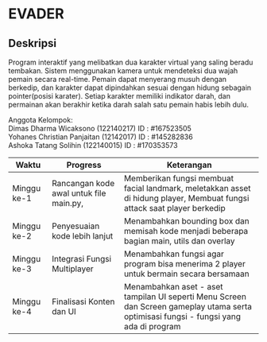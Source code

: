 <h1>EVADER</h1>

<h2>Deskripsi</h2>
Program interaktif yang melibatkan dua karakter virtual yang saling beradu tembakan. Sistem menggunakan kamera untuk mendeteksi dua wajah pemain secara real-time. Pemain dapat menyerang musuh dengan berkedip, dan karakter dapat dipindahkan sesuai dengan hidung sebagain pointer(posisi karater). Setiap karakter memiliki indikator darah, dan permainan akan berakhir ketika darah salah satu pemain habis lebih dulu.<br>


Anggota Kelompok:<br>
Dimas Dharma Wicaksono (122140217) ID : #167523505<br>
Yohanes Christian Panjaitan (12142017) ID : #145282836<br>
Ashoka Tatang Solihin (122140015) ID : #170353573

| Waktu  | Progress | Keterangan  |
| ------- | ------ | ------ |
| Minggu ke-1 | Rancangan kode awal untuk file main.py,  | Memberikan fungsi membuat facial landmark, meletakkan asset di hidung player, Membuat fungsi attack saat player berkedip | 
| Minggu ke-2 | Penyesuaian kode lebih lanjut  |  Menambahkan bounding box dan memisah kode menjadi beberapa bagian main, utils dan overlay  | 
| Minggu ke-3 | Integrasi Fungsi Multiplayer | Menambahkan fungsi agar program bisa menerima 2 player untuk bermain secara bersamaan | 
| Minggu ke-4 | Finalisasi Konten dan UI | Menambahkan aset - aset tampilan UI seperti Menu Screen dan Screen gameplay utama serta optimisasi fungsi - fungsi yang ada di program |
